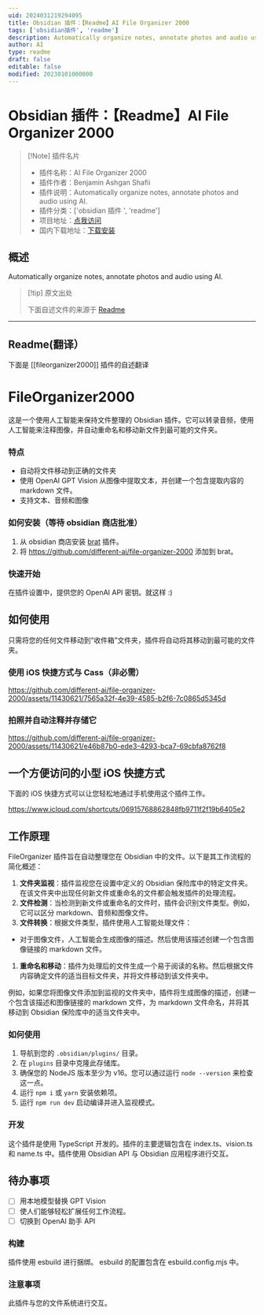 ```yaml
---
uid: 2024031219294095
title: Obsidian 插件：【Readme】AI File Organizer 2000
tags: ['obsidian插件', 'readme']
description: Automatically organize notes, annotate photos and audio using AI.
author: AI
type: readme
draft: false
editable: false
modified: 20230101000000
---
```


# Obsidian 插件：【Readme】AI File Organizer 2000

> [!Note] 插件名片
> - 插件名称：AI File Organizer 2000
> - 插件作者：Benjamin Ashgan Shafii
> - 插件说明：Automatically organize notes, annotate photos and audio using AI.
> - 插件分类：['obsidian 插件 ', 'readme']
> - 项目地址：[点我访问](https://github.com/different-ai/file-organizer-2000)
> - 国内下载地址：[下载安装](https://pkmer.cn/products/plugin/pluginMarket/?fileorganizer2000)

## 概述

Automatically organize notes, annotate photos and audio using AI.

> [!tip] 原文出处
>
>下面自述文件的来源于 [Readme](https://ghproxy.net/https://raw.githubusercontent.com/different-ai/file-organizer-2000/master/README.md)

---

## Readme(翻译）

下面是 [[fileorganizer2000]] 插件的自述翻译

# FileOrganizer2000

这是一个使用人工智能来保持文件整理的 Obsidian 插件。它可以转录音频，使用人工智能来注释图像，并自动重命名和移动新文件到最可能的文件夹。

### 特点

- 自动将文件移动到正确的文件夹
- 使用 OpenAI GPT Vision 从图像中提取文本，并创建一个包含提取内容的 markdown 文件。
- 支持文本、音频和图像

### 如何安装（等待 obsidian 商店批准）

1. 从 obsidian 商店安装 [brat](obsidian://show-plugin?id=obsidian42-brat) 插件。
2. 将 <https://github.com/different-ai/file-organizer-2000> 添加到 brat。

### 快速开始

在插件设置中，提供您的 OpenAI API 密钥。就这样 :)

## 如何使用

只需将您的任何文件移动到“收件箱”文件夹，插件将自动将其移动到最可能的文件夹。

### 使用 iOS 快捷方式与 Cass（非必需）

<https://github.com/different-ai/file-organizer-2000/assets/11430621/7565a32f-4e39-4585-b2f6-7c0865d5345d>

### 拍照并自动注释并存储它

<https://github.com/different-ai/file-organizer-2000/assets/11430621/e46b87b0-ede3-4293-bca7-69cbfa8762f8>

## 一个方便访问的小型 iOS 快捷方式

下面的 iOS 快捷方式可以让您轻松地通过手机使用这个插件工作。

<https://www.icloud.com/shortcuts/06915768862848fb9711f2f19b6405e2>

## 工作原理

FileOrganizer 插件旨在自动整理您在 Obsidian 中的文件。以下是其工作流程的简化概述：

1. **文件夹监视**：插件监视您在设置中定义的 Obsidian 保险库中的特定文件夹。在该文件夹中出现任何新文件或重命名的文件都会触发插件的处理流程。
2. **文件检测**：当检测到新文件或重命名的文件时，插件会识别文件类型。例如，它可以区分 markdown、音频和图像文件。
3. **文件转换**：根据文件类型，插件使用人工智能处理文件：

- 对于图像文件，人工智能会生成图像的描述。然后使用该描述创建一个包含图像链接的 markdown 文件。

1. **重命名和移动**：插件为处理后的文件生成一个易于阅读的名称。然后根据文件内容确定文件的适当目标文件夹，并将文件移动到该文件夹中。

例如，如果您将图像文件添加到监视的文件夹中，插件将生成图像的描述，创建一个包含该描述和图像链接的 markdown 文件，为 markdown 文件命名，并将其移动到 Obsidian 保险库中的适当文件夹中。

### 如何使用

1. 导航到您的 `.obsidian/plugins/` 目录。
2. 在 `plugins` 目录中克隆此存储库。
3. 确保您的 NodeJS 版本至少为 v16。您可以通过运行 `node --version` 来检查这一点。
4. 运行 `npm i` 或 `yarn` 安装依赖项。
5. 运行 `npm run dev` 启动编译并进入监视模式。

### 开发

这个插件是使用 TypeScript 开发的。插件的主要逻辑包含在 index.ts、vision.ts 和 name.ts 中。插件使用 Obsidian API 与 Obsidian 应用程序进行交互。

## 待办事项

- [ ] 用本地模型替换 GPT Vision
- [ ] 使人们能够轻松扩展任何工作流程。
- [ ] 切换到 OpenAI 助手 API

### 构建

插件使用 esbuild 进行捆绑。 esbuild 的配置包含在 esbuild.config.mjs 中。

### 注意事项

此插件与您的文件系统进行交互。
